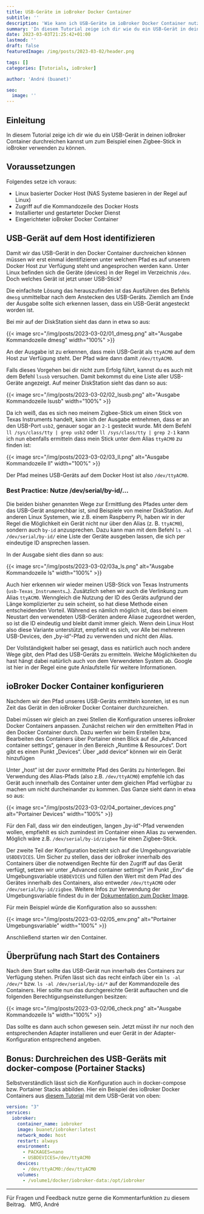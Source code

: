 ```yaml
---
title: USB-Geräte im ioBroker Docker Container
subtitle: ''
description: 'Wie kann ich USB-Geräte im ioBroker Docker Container nutzen?'
summary: 'In diesem Tutorial zeige ich dir wie du ein USB-Gerät in deinen ioBroker Container durchreichen kannst um zum Beispiel einen Zigbee-Stick in ioBroker verwenden zu können...'
date: 2023-03-03T21:25:42+01:00
lastmod: ''
draft: false
featuredImage: /img/posts/2023-03-02/header.png

tags: []
categories: [Tutorials, ioBroker]

author: 'André (buanet)'

seo:
  image: ''
---
```


## Einleitung

In diesem Tutorial zeige ich dir wie du ein USB-Gerät in deinen ioBroker Container durchreichen kannst um zum Beispiel einen Zigbee-Stick in ioBroker verwenden zu können.

## Voraussetzungen

Folgendes setze ich voraus:
* Linux basierter Docker Host (NAS Systeme basieren in der Regel auf Linux)
* Zugriff auf die Kommandozeile des Docker Hosts
* Installierter und gestarteter Docker Dienst
* Eingerichteter ioBroker Docker Container

## USB-Gerät auf dem Host identifizieren

Damit wir das USB-Gerät in den Docker Container durchreichen können müssen wir erst einmal identifizieren unter welchem Pfad es auf unserem Docker Host zur Verfügung steht und angesprochen werden kann.
Unter Linux befinden sich die Geräte (devices) in der Regel im Verzeichnis `/dev`. Doch welches Gerät ist jetzt unser USB-Stick? 

Die einfachste Lösung das herauszufinden ist das Ausführen des Befehls `dmesg` unmittelbar nach dem Anstecken des USB-Geräts. Ziemlich am Ende der Ausgabe sollte sich erkennen lassen, dass ein USB-Gerät angesteckt worden ist.

Bei mir auf der DiskStation sieht das dann in etwa so aus:

{{< image src="/img/posts/2023-03-02/01_dmesg.png" alt="Ausgabe Kommandozeile dmesg" width="100%" >}}

An der Ausgabe ist zu erkennen, dass mein USB-Gerät als `ttyACM0` auf dem Host zur Verfügung steht. Der Pfad wäre dann damit `/dev/ttyACM0`.

Falls dieses Vorgehen bei dir nicht zum Erfolg führt, kannst du es auch mit dem Befehl `lsusb` versuchen. Damit bekommst du eine Liste aller USB-Geräte angezeigt.
Auf meiner DiskStation sieht das dann so aus:

{{< image src="/img/posts/2023-03-02/02_lsusb.png" alt="Ausgabe Kommandozeile lsusb" width="100%" >}}

Da ich weiß, das es sich neo meinem Zigbee-Stick um einen Stick von Texas Instruments handelt, kann ich der Ausgabe entnehmen, dass er an den USB-Port `usb2`, genauer sogar an `2-1` gesteckt wurde. Mit dem Befehl `ll /sys/class/tty | grep usb2` oder `ll /sys/class/tty | grep 2-1` kann ich nun ebenfalls ermitteln dass mein Stick unter dem Alias `ttyACM0` zu finden ist:

{{< image src="/img/posts/2023-03-02/03_ll.png" alt="Ausgabe Kommandozeile ll" width="100%" >}}

Der Pfad meines USB-Geräts auf dem Docker Host ist also `/dev/ttyACM0`.

### Best Practice: Nutze /dev/serial/by-id/...

Die beiden bisher genannten Wege zur Ermittlung des Pfades unter dem das USB-Gerät ansprechbar ist, sind Beispiele von meiner DiskStation. Auf anderen Linux Systemen, wie z.B. einem Raspberry Pi, haben wir in der Regel die Möglichkeit ein Gerät nicht nur über den Alias (z. B. `ttyACM0`), sondern auch `by-id` anzusprechen. Dazu kann man mit dem Befehl `ls -al /dev/serial/by-id/` eine Liste der Geräte ausgeben lassen, die sich per eindeutige ID ansprechen lassen. 

In der Ausgabe sieht dies dann so aus:

{{< image src="/img/posts/2023-03-02/03a_ls.png" alt="Ausgabe Kommandozeile ls" width="100%" >}}

Auch hier erkennen wir wieder meinen USB-Stick von Texas Instruments (`usb-Texas_Instruments…`). Zusätzlich sehen wir auch die Verlinkung zum Alias `ttyACM0`.
Wenngleich die Nutzung der ID des Geräts aufgrund der Länge komplizierter zu sein scheint, so hat diese Methode einen entscheidenden Vorteil. Während es nämlich möglich ist, dass bei einem Neustart den verwendeten USB-Geräten andere Aliase zugeordnet werden, so ist die ID eindeutig und bleibt damit immer gleich.
Wenn dein Linux Host also diese Variante unterstützt, empfiehlt es sich, vor Alle bei mehreren USB-Devices, den „by-id“-Pfad zu verwenden und nicht den Alias. 

Der Vollständigkeit halber sei gesagt, dass es natürlich auch noch andere Wege gibt, den Pfad des USB-Geräts zu ermitteln. Welche Möglichkeiten du hast hängt dabei natürlich auch von dem Verwendeten System ab. Google ist hier in der Regel eine gute Anlaufstelle für weitere Informationen.

## ioBroker Docker Container konfigurieren

Nachdem wir den Pfad unseres USB-Geräts ermitteln konnten, ist es nun Zeit das Gerät in den ioBroker Docker Container durchzureichen.

Dabei müssen wir gleich an zwei Stellen die Konfiguration unseres ioBroker Docker Containers anpassen. Zunächst reichen wir den ermittelten Pfad in den Docker Container durch. Dazu werfen wir beim Erstellen bzw, Bearbeiten des Containers über Portainer einen Blick auf die „Advanced container settings“, genauer in den Bereich „Runtime & Resources“. Dort gibt es einen Punkt „Devices“. Über „add device“ können wir ein Gerät hinzufügen

Unter „host“ ist der zuvor ermittelte Pfad des Geräts zu hinterlegen. Bei Verwendung des Alias-Pfads (also z.B. `/dev/ttyACM0`) empfehle ich das Gerät auch innerhalb des Container unter dem gleichen Pfad verfügbar zu machen um nicht durcheinander zu kommen. Das Ganze sieht dann in etwa so aus:

{{< image src="/img/posts/2023-03-02/04_portainer_devices.png" alt="Portainer Devices" width="100%" >}}

Für den Fall, dass wir den eindeutigen, langen „by-id“-Pfad verwenden wollen, empfiehlt es sich zumindest im Container einen Alias zu verwenden. Möglich wäre z.B. `/dev/serial/by-id/zigbee` für einen Zigbee-Stick.

Der zweite Teil der Konfiguration bezieht sich auf die Umgebungsvariable `USBDEVICES`. Um Sicher zu stellen, dass der ioBroker innerhalb des Containers über die notwendigen Rechte für den Zugriff auf das Gerät verfügt, setzen wir unter „Advanced container settings“ im Punkt „Env“ die Umgebungsvariable `USBDEVICES` und füllen den Wert mit dem Pfad des Gerätes innerhalb des Containers, also entweder `/dev/ttyACM0` oder `/dev/serial/by-id/zigbee`. Weitere Infos zur Verwendung der Umgebungsvariable findest du in der [Dokumentation zum Docker Image](https://docs.buanet.de/de/iobroker-docker-image/docs/#umgebungsvariablen-env).

Für mein Beispiel würde die Konfiguration also so aussshen: 

{{< image src="/img/posts/2023-03-02/05_env.png" alt="Portainer Umgebungsvariable" width="100%" >}}

Anschließend starten wir den Container.

## Überprüfung nach Start des Containers

Nach dem Start sollte das USB-Gerät nun innerhalb des Containers zur Verfügung stehen. Prüfen lässt sich das recht einfach über ein `ls -al /dev/*` bzw. `ls -al /dev/serial/by-id/*` auf der Kommandozeile des Containers.
Hier sollte nun das durchgereichte Gerät auftauchen und die folgenden Berechtigungseinstellungen besitzen:

{{< image src="/img/posts/2023-03-02/06_check.png" alt="Ausgabe Kommandozeile ls" width="100%" >}}

Das sollte es dann auch schon gewesen sein. Jetzt müsst ihr nur noch den entsprechenden Adapter installieren und euer Gerät in der Adapter-Konfiguration entsprechend angeben.

## Bonus: Durchreichen des USB-Geräts mit docker-compose (Portainer Stacks)

Selbstverständlich lässt sich die Konfiguration auch in docker-compose bzw. Portainer Stacks abbilden. Hier ein Beispiel des ioBroker Docker Containers aus [diesem Tutorial](/posts/2023/02/27_iobroker_unter_docker_auf_der_synology_diskstation/) mit dem USB-Gerät von oben:

```YAML
version: "3"
services:
  iobroker:
    container_name: iobroker
    image: buanet/iobroker:latest
    network_mode: host
    restart: always
    environment:
      - PACKAGES=nano
      - USBDEVICES=/dev/ttyACM0
    devices:
      - /dev/ttyACM0:/dev/ttyACM0
    volumes:
      - /volume1/docker/iobroker-data:/opt/iobroker
```

---

Für Fragen und Feedback nutze gerne die Kommentarfunktion zu diesem Beitrag. 
&nbsp;
MfG,
André